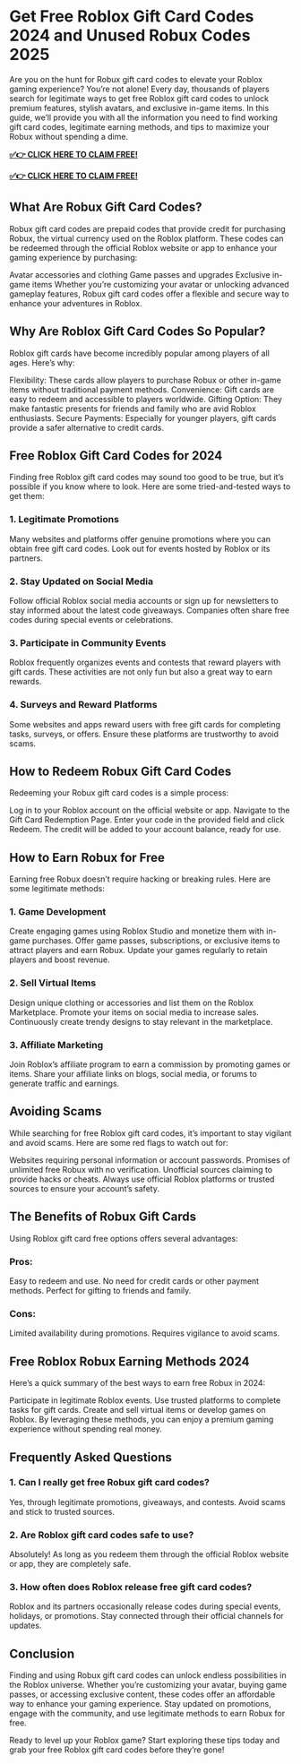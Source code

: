 # Get Free Roblox Gift Card Codes 2024 and Unused Robux Codes 2025
Are you on the hunt for Robux gift card codes to elevate your Roblox gaming experience? You’re not alone! Every day, thousands of players search for legitimate ways to get free Roblox gift card codes to unlock premium features, stylish avatars, and exclusive in-game items. In this guide, we’ll provide you with all the information you need to find working gift card codes, legitimate earning methods, and tips to maximize your Robux without spending a dime.

**[✅👉 CLICK HERE TO CLAIM FREE!](https://givxo.com/robux-generator/)**

**[✅👉 CLICK HERE TO CLAIM FREE!](https://givxo.com/robux-generator/)**

## What Are Robux Gift Card Codes?
Robux gift card codes are prepaid codes that provide credit for purchasing Robux, the virtual currency used on the Roblox platform. These codes can be redeemed through the official Roblox website or app to enhance your gaming experience by purchasing:

Avatar accessories and clothing
Game passes and upgrades
Exclusive in-game items
Whether you’re customizing your avatar or unlocking advanced gameplay features, Robux gift card codes offer a flexible and secure way to enhance your adventures in Roblox.

## Why Are Roblox Gift Card Codes So Popular?
Roblox gift cards have become incredibly popular among players of all ages. Here’s why:

Flexibility: These cards allow players to purchase Robux or other in-game items without traditional payment methods.
Convenience: Gift cards are easy to redeem and accessible to players worldwide.
Gifting Option: They make fantastic presents for friends and family who are avid Roblox enthusiasts.
Secure Payments: Especially for younger players, gift cards provide a safer alternative to credit cards.

## Free Roblox Gift Card Codes for 2024
Finding free Roblox gift card codes may sound too good to be true, but it’s possible if you know where to look. Here are some tried-and-tested ways to get them:

### 1. Legitimate Promotions
Many websites and platforms offer genuine promotions where you can obtain free gift card codes. Look out for events hosted by Roblox or its partners.

### 2. Stay Updated on Social Media
Follow official Roblox social media accounts or sign up for newsletters to stay informed about the latest code giveaways. Companies often share free codes during special events or celebrations.

### 3. Participate in Community Events
Roblox frequently organizes events and contests that reward players with gift cards. These activities are not only fun but also a great way to earn rewards.

### 4. Surveys and Reward Platforms
Some websites and apps reward users with free gift cards for completing tasks, surveys, or offers. Ensure these platforms are trustworthy to avoid scams.

## How to Redeem Robux Gift Card Codes
Redeeming your Robux gift card codes is a simple process:

Log in to your Roblox account on the official website or app.
Navigate to the Gift Card Redemption Page.
Enter your code in the provided field and click Redeem.
The credit will be added to your account balance, ready for use.

## How to Earn Robux for Free
Earning free Robux doesn’t require hacking or breaking rules. Here are some legitimate methods:

### 1. Game Development
Create engaging games using Roblox Studio and monetize them with in-game purchases.
Offer game passes, subscriptions, or exclusive items to attract players and earn Robux.
Update your games regularly to retain players and boost revenue.
### 2. Sell Virtual Items
Design unique clothing or accessories and list them on the Roblox Marketplace.
Promote your items on social media to increase sales.
Continuously create trendy designs to stay relevant in the marketplace.
### 3. Affiliate Marketing
Join Roblox’s affiliate program to earn a commission by promoting games or items.
Share your affiliate links on blogs, social media, or forums to generate traffic and earnings.

## Avoiding Scams
While searching for free Roblox gift card codes, it’s important to stay vigilant and avoid scams. Here are some red flags to watch out for:

Websites requiring personal information or account passwords.
Promises of unlimited free Robux with no verification.
Unofficial sources claiming to provide hacks or cheats.
Always use official Roblox platforms or trusted sources to ensure your account’s safety.

## The Benefits of Robux Gift Cards
Using Roblox gift card free options offers several advantages:

### Pros:
Easy to redeem and use.
No need for credit cards or other payment methods.
Perfect for gifting to friends and family.
### Cons:
Limited availability during promotions.
Requires vigilance to avoid scams.

## Free Roblox Robux Earning Methods 2024
Here’s a quick summary of the best ways to earn free Robux in 2024:

Participate in legitimate Roblox events.
Use trusted platforms to complete tasks for gift cards.
Create and sell virtual items or develop games on Roblox.
By leveraging these methods, you can enjoy a premium gaming experience without spending real money.

## Frequently Asked Questions
### 1. Can I really get free Robux gift card codes?
Yes, through legitimate promotions, giveaways, and contests. Avoid scams and stick to trusted sources.

### 2. Are Roblox gift card codes safe to use?
Absolutely! As long as you redeem them through the official Roblox website or app, they are completely safe.

### 3. How often does Roblox release free gift card codes?
Roblox and its partners occasionally release codes during special events, holidays, or promotions. Stay connected through their official channels for updates.

## Conclusion

Finding and using Robux gift card codes can unlock endless possibilities in the Roblox universe. Whether you’re customizing your avatar, buying game passes, or accessing exclusive content, these codes offer an affordable way to enhance your gaming experience. Stay updated on promotions, engage with the community, and use legitimate methods to earn Robux for free.

Ready to level up your Roblox game? Start exploring these tips today and grab your free Roblox gift card codes before they’re gone!
